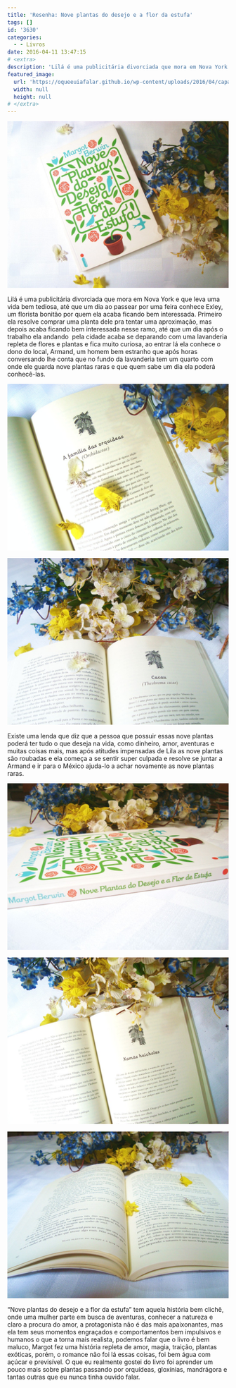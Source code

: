 ```yaml
---
title: 'Resenha: Nove plantas do desejo e a flor da estufa'
tags: []
id: '3630'
categories:
  - - Livros
date: 2016-04-11 13:47:15
# <extra>
description: 'Lilá é uma publicitária divorciada que mora em Nova York e que leva uma vida bem tediosa, até que um dia ao passear por uma feira conhece Exley, um florista bonitão por quem ela acaba ficando bem interessada. Primeiro ela resolve comprar uma planta dele pra tentar uma aproximação, mas depois acaba ficando bem interessada nesse ramo, até que um dia após o trabalho ela andando  pela cidade acaba se deparando com uma lavanderia repleta de flores e plantas e fica muito curiosa, ao entrar lá ela conhece o dono do local, Armand, um homem bem estranho que após horas conversando lhe conta que no fundo da lavanderia tem um quarto com onde ele guarda nove plantas raras e que quem sabe um dia ela poderá conhecê-las. Existe uma lenda que diz que a pessoa que possuir essas nove plantas &hellip;'
featured_image: 
  url: 'https://oqueeuiafalar.github.io/wp-content/uploads/2016/04/capa-do-livro-Nove-plantas-do-desejo-e-a-flor-da-estufa-1024x768.jpg'
  width: null
  height: null
# </extra>
---
```


[![Nove plantas do desejo e a flor da estufa - resumo](/wp-content/uploads/2016/04/capa-do-livro-Nove-plantas-do-desejo-e-a-flor-da-estufa-1024x768.jpg)](/wp-content/uploads/2016/04/capa-do-livro-Nove-plantas-do-desejo-e-a-flor-da-estufa.jpg)

Lilá é uma publicitária divorciada que mora em Nova York e que leva uma vida bem tediosa, até que um dia ao passear por uma feira conhece Exley, um florista bonitão por quem ela acaba ficando bem interessada. Primeiro ela resolve comprar uma planta dele pra tentar uma aproximação, mas depois acaba ficando bem interessada nesse ramo, até que um dia após o trabalho ela andando  pela cidade acaba se deparando com uma lavanderia repleta de flores e plantas e fica muito curiosa, ao entrar lá ela conhece o dono do local, Armand, um homem bem estranho que após horas conversando lhe conta que no fundo da lavanderia tem um quarto com onde ele guarda nove plantas raras e que quem sabe um dia ela poderá conhecê-las.

[![páginas do livro nove plantas do desejo e a flor da estufa](/wp-content/uploads/2016/04/resenha-nove-plantas-do-desejo-e-a-flor-da-estufa-1024x768.jpg)](/wp-content/uploads/2016/04/resenha-nove-plantas-do-desejo-e-a-flor-da-estufa.jpg)

[![resenha nove plantas do desejo e a flor da estufa](/wp-content/uploads/2016/04/Livro-Nove-plantas-do-desejo-e-a-flor-da-estufa-1024x768.jpg)](/wp-content/uploads/2016/04/Livro-Nove-plantas-do-desejo-e-a-flor-da-estufa.jpg)

Existe uma lenda que diz que a pessoa que possuir essas nove plantas poderá ter tudo o que deseja na vida, como dinheiro, amor, aventuras e muitas coisas mais, mas após atitudes impensadas de Lila as nove plantas são roubadas e ela começa a se sentir super culpada e resolve se juntar a Armand e ir para o México ajuda-lo a achar novamente as nove plantas raras.

[![resumo - nove plantas do desejo e a flor da estufa - livro ](/wp-content/uploads/2016/04/lombada-do-livro-nove-plantas-do-desejo-e-a-flor-da-estufa-1024x768.jpg)](/wp-content/uploads/2016/04/lombada-do-livro-nove-plantas-do-desejo-e-a-flor-da-estufa.jpg)

[![livro nove plantas do desejo e a flor da estufa](/wp-content/uploads/2016/04/nove-plantas-do-desejo-e-a-flor-da-estufa-resumo-do-livro-1024x768.jpg)](/wp-content/uploads/2016/04/nove-plantas-do-desejo-e-a-flor-da-estufa-resumo-do-livro.jpg)

[![resenha do livro - nove plantas do desejo e a flor da estufa](/wp-content/uploads/2016/04/Livro-nove-plantas-do-desejo-e-a-flor-da-estufa-resenha-1024x768.jpg)](/wp-content/uploads/2016/04/Livro-nove-plantas-do-desejo-e-a-flor-da-estufa-resenha.jpg)

“Nove plantas do desejo e a flor da estufa” tem aquela história bem clichê, onde uma mulher parte em busca de aventuras, conhecer a natureza e claro a procura do amor, a protagonista não é das mais apaixonantes, mas ela tem seus momentos engraçados e comportamentos bem impulsivos e humanos o que a torna mais realista, podemos falar que o livro é bem maluco, Margot fez uma história repleta de amor, magia, traição, plantas exóticas, porém, o romance não foi lá essas coisas, foi bem água com açúcar e previsível. O que eu realmente gostei do livro foi aprender um pouco mais sobre plantas passando por orquídeas, gloxínias, mandrágora e tantas outras que eu nunca tinha ouvido falar.
